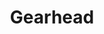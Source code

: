 ---
title: Gearhead
summary: "Engineering is magic. But like, without magic. Take *Jury-rigging* (d8), *Engines* (d8), and a serious set of tools."
bookHidden: True
---